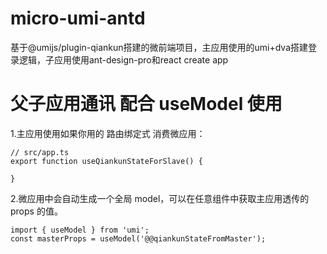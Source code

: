 # micro-umi-antd
基于@umijs/plugin-qiankun搭建的微前端项目，主应用使用的umi+dva搭建登录逻辑，子应用使用ant-design-pro和react create app 
# 父子应用通讯 配合 useModel 使用
1.主应用使用如果你用的 路由绑定式 消费微应用：
```
// src/app.ts
export function useQiankunStateForSlave() {
 
}
```
2.微应用中会自动生成一个全局 model，可以在任意组件中获取主应用透传的 props 的值。
```
import { useModel } from 'umi';
const masterProps = useModel('@@qiankunStateFromMaster');
```
